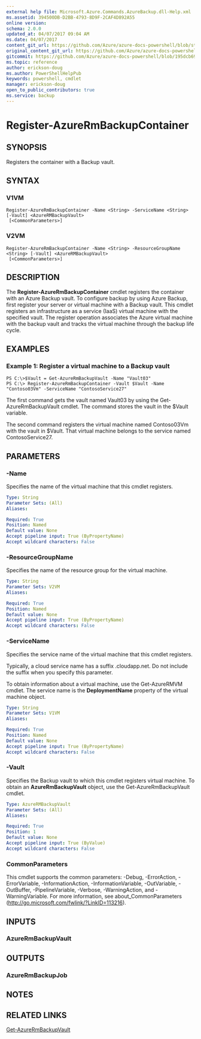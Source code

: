 ```yaml
---
external help file: Microsoft.Azure.Commands.AzureBackup.dll-Help.xml
ms.assetid: 394500DB-D2BB-4793-8D9F-2CAF4D892A55
online version:
schema: 2.0.0
updated_at: 04/07/2017 09:04 AM
ms.date: 04/07/2017
content_git_url: https://github.com/Azure/azure-docs-powershell/blob/staging/azureps-cmdlets-docs/ResourceManager/AzureRM.Backup/v2.8.0/Register-AzureRmBackupContainer.md
original_content_git_url: https://github.com/Azure/azure-docs-powershell/blob/staging/azureps-cmdlets-docs/ResourceManager/AzureRM.Backup/v2.8.0/Register-AzureRmBackupContainer.md
gitcommit: https://github.com/Azure/azure-docs-powershell/blob/195dcb690a30a5f2c0ecd5606483862547ef544a
ms.topic: reference
author: erickson-doug
ms.author: PowerShellHelpPub
keywords: powershell, cmdlet
manager: erickson-doug
open_to_public_contributors: true
ms.service: backup
---
```


# Register-AzureRmBackupContainer

## SYNOPSIS
Registers the container with a Backup vault.

## SYNTAX

### V1VM
```
Register-AzureRmBackupContainer -Name <String> -ServiceName <String> [-Vault] <AzureRMBackupVault>
 [<CommonParameters>]
```

### V2VM
```
Register-AzureRmBackupContainer -Name <String> -ResourceGroupName <String> [-Vault] <AzureRMBackupVault>
 [<CommonParameters>]
```

## DESCRIPTION
The **Register-AzureRmBackupContainer** cmdlet registers the container with an Azure Backup vault.
To configure backup by using Azure Backup, first register your server or virtual machine with a Backup vault.
This cmdlet registers an infrastructure as a service (IaaS) virtual machine with the specified vault.
The register operation associates the Azure virtual machine with the backup vault and tracks the virtual machine through the backup life cycle.

## EXAMPLES

### Example 1: Register a virtual machine to a Backup vault
```
PS C:\>$Vault = Get-AzureRmBackupVault -Name "Vault03"
PS C:\> Register-AzureRmBackupContainer -Vault $Vault -Name "Contoso03Vm" -ServiceName "ContosoService27"
```

The first command gets the vault named Vault03 by using the Get-AzureRmBackupVault cmdlet.
The command stores the vault in the $Vault variable.

The second command registers the virtual machine named Contoso03Vm with the vault in $Vault.
That virtual machine belongs to the service named ContosoService27.

## PARAMETERS

### -Name
Specifies the name of the virtual machine that this cmdlet registers.

```yaml
Type: String
Parameter Sets: (All)
Aliases: 

Required: True
Position: Named
Default value: None
Accept pipeline input: True (ByPropertyName)
Accept wildcard characters: False
```

### -ResourceGroupName
Specifies the name of the resource group for the virtual machine.

```yaml
Type: String
Parameter Sets: V2VM
Aliases: 

Required: True
Position: Named
Default value: None
Accept pipeline input: True (ByPropertyName)
Accept wildcard characters: False
```

### -ServiceName
Specifies the service name of the virtual machine that this cmdlet registers.

Typically, a cloud service name has a suffix .cloudapp.net.
Do not include the suffix when you specify this parameter.

To obtain information about a virtual machine, use the Get-AzureRMVM cmdlet.
The service name is the **DeploymentName** property of the virtual machine object.

```yaml
Type: String
Parameter Sets: V1VM
Aliases: 

Required: True
Position: Named
Default value: None
Accept pipeline input: True (ByPropertyName)
Accept wildcard characters: False
```

### -Vault
Specifies the Backup vault to which this cmdlet registers virtual machine.
To obtain an **AzureRmBackupVault** object, use the Get-AzureRmBackupVault cmdlet.

```yaml
Type: AzureRMBackupVault
Parameter Sets: (All)
Aliases: 

Required: True
Position: 1
Default value: None
Accept pipeline input: True (ByValue)
Accept wildcard characters: False
```

### CommonParameters
This cmdlet supports the common parameters: -Debug, -ErrorAction, -ErrorVariable, -InformationAction, -InformationVariable, -OutVariable, -OutBuffer, -PipelineVariable, -Verbose, -WarningAction, and -WarningVariable. For more information, see about_CommonParameters (http://go.microsoft.com/fwlink/?LinkID=113216).

## INPUTS

### AzureRmBackupVault

## OUTPUTS

### AzureRmBackupJob

## NOTES

## RELATED LINKS

[Get-AzureRmBackupVault](./Get-AzureRmBackupVault.md)


